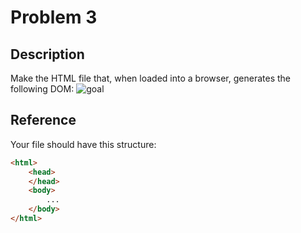 # Problem 3

## Description

Make the HTML file that, when loaded into a browser, generates the following DOM:
![goal](screenshot.png)

## Reference

Your file should have this structure:

```html
<html>
    <head>
    </head>
    <body>
        ...
    </body>
</html>
```